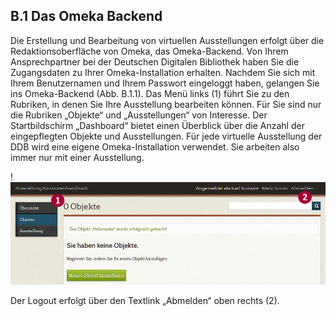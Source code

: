 ## B.1 Das Omeka Backend

Die Erstellung und Bearbeitung von virtuellen Ausstellungen erfolgt über die Redaktionsoberfläche von Omeka, das Omeka-Backend. Von Ihrem Ansprechpartner bei der Deutschen Digitalen Bibliothek haben Sie die Zugangsdaten zu Ihrer Omeka-Installation erhalten. Nachdem Sie sich mit Ihrem Benutzernamen und Ihrem Passwort eingeloggt haben, gelangen Sie ins Omeka-Backend (Abb. B.1.1).
Das Menü links (<span class="red-circle">1</span>) führt Sie zu den Rubriken, in denen Sie Ihre Ausstellung bearbeiten können. Für Sie sind nur die Rubriken „Objekte“ und „Ausstellungen“ von Interesse. Der Startbildschirm „Dashboard“ bietet einen Überblick über die Anzahl der eingepflegten Objekte und Ausstellungen. Für jede virtuelle Ausstellung der DDB wird eine eigene Omeka-Installation verwendet. Sie arbeiten also immer nur mit einer Ausstellung.


!![Abb. B.1.1 Das Backend einer neu angelegten Omeka-Installation ][B-1-1]

Der Logout erfolgt über den Textlink „Abmelden“ oben rechts (<span class="red-circle">2</span>).

[B-1-1]: img/B-1-1.jpg "Abb. B.1.1 Das Backend einer neu angelegten Omeka-Installation"

